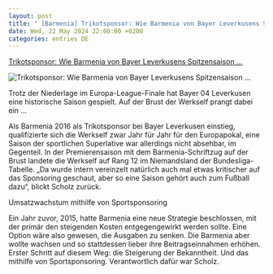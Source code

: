```yaml
---
layout: post
title: " [Barmenia] Trikotsponsor: Wie Barmenia von Bayer Leverkusens Spitzensaison ..."
date: Wed, 22 May 2024 22:00:00 +0200
categories: entries DE
---
```

[Trikotsponsor: Wie Barmenia von Bayer Leverkusens Spitzensaison ...](https://www.manager-magazin.de/finanzen/versicherungen/europa-league-bayer-leverkusens-historische-saison-und-der-marketing-coup-von-trikotsponsor-barmenia-a-ce4d6048-2965-4c3a-b195-d71500f11735)

![Trikotsponsor: Wie Barmenia von Bayer Leverkusens Spitzensaison ...](https://cdn.prod.www.manager-magazin.de/images/da193c1c-58d4-406f-9ba4-d55cfa3c601f_w1200_r1.778_fpx48_fpy45.jpg)

Trotz der Niederlage im Europa-League-Finale hat Bayer 04 Leverkusen eine historische Saison gespielt. Auf der Brust der Werkself prangt dabei ein ...

Als Barmenia 2016 als Trikotsponsor bei Bayer Leverkusen einstieg, qualifizierte sich die Werkself zwar Jahr für Jahr für den Europapokal, eine Saison der sportlichen Superlative war allerdings nicht absehbar, im Gegenteil. In der Premierensaison mit dem Barmenia-Schriftzug auf der Brust landete die Werkself auf Rang 12 im Niemandsland der Bundesliga-Tabelle. „Da wurde intern vereinzelt natürlich auch mal etwas kritischer auf das Sponsoring geschaut, aber so eine Saison gehört auch zum Fußball dazu“, blickt Scholz zurück.

Umsatzwachstum mithilfe von Sportsponsoring

Ein Jahr zuvor, 2015, hatte Barmenia eine neue Strategie beschlossen, mit der primär den steigenden Kosten entgegengewirkt werden sollte. Eine Option wäre also gewesen, die Ausgaben zu senken. Die Barmenia aber wollte wachsen und so stattdessen lieber ihre Beitragseinnahmen erhöhen. Erster Schritt auf diesem Weg: die Steigerung der Bekanntheit. Und das mithilfe von Sportsponsoring. Verantwortlich dafür war Scholz.


